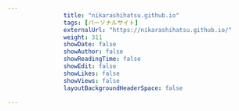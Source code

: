 ---
                title: "nikarashihatsu.github.io"
                tags: [パーソナルサイト]
                externalUrl: "https://nikarashihatsu.github.io/"
                weight: 311
                showDate: false
                showAuthor: false
                showReadingTime: false
                showEdit: false
                showLikes: false
                showViews: false
                layoutBackgroundHeaderSpace: false
                ---

